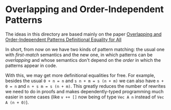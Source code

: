 # Overlapping and Order-Independent Patterns

The ideas in this directory are based mainly on the paper [Overlapping and Order-Independent Patterns
Definitional Equality for All](https://link.springer.com/content/pdf/10.1007%2F978-3-642-54833-8_6.pdf)

In short, from now on we have two kinds of pattern matching: the usual one with _first-match_ semantics and the new one, in which patterns can be _overlapping_ and whose semantics don't depend on the _order_ in which the patterns appear in code.

With this, we may get more definitional equalities for free. For example, besides the usual `0 + n = n` and `s n + m = s (n + m)` we can also have `n + 0 = n` and `n + s m = s (n + m)`. This greatly reduces the number of rewrites we need to do in proofs and makes dependently-typed programming much easier in some cases (like `v ++ []` now being of type `Vec A n` instead of `Vec A (n + 0)`).